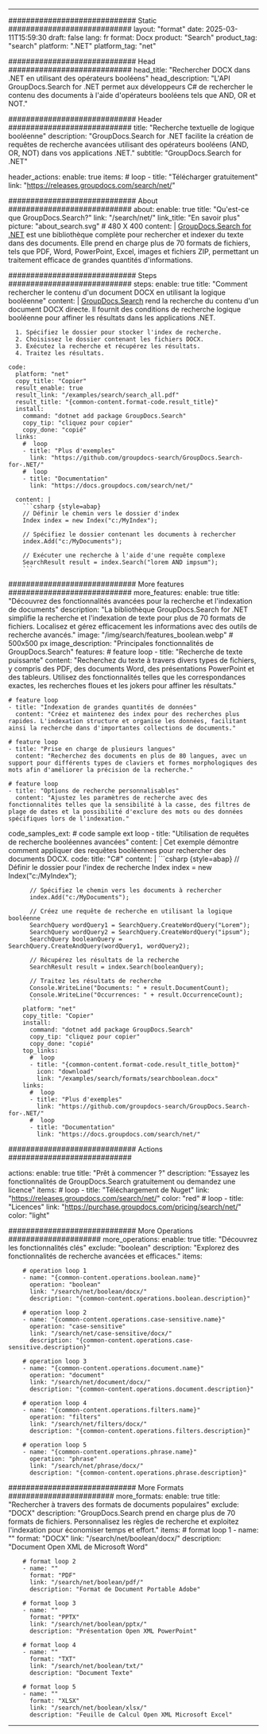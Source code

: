 
---
############################# Static ############################
layout: "format"
date:  2025-03-11T15:59:30
draft: false
lang: fr
format: Docx
product: "Search"
product_tag: "search"
platform: ".NET"
platform_tag: "net"

############################# Head ############################
head_title: "Rechercher DOCX dans .NET en utilisant des opérateurs booléens"
head_description: "L'API GroupDocs.Search for .NET permet aux développeurs C# de rechercher le contenu des documents à l'aide d'opérateurs booléens tels que AND, OR et NOT."

############################# Header ############################
title: "Recherche textuelle de logique booléenne" 
description: "GroupDocs.Search for .NET facilite la création de requêtes de recherche avancées utilisant des opérateurs booléens (AND, OR, NOT) dans vos applications .NET."
subtitle: "GroupDocs.Search for .NET" 

header_actions:
  enable: true
  items:
    #  loop
    - title: "Télécharger gratuitement"
      link: "https://releases.groupdocs.com/search/net/"
      
############################# About ############################
about:
    enable: true
    title: "Qu'est-ce que GroupDocs.Search?"
    link: "/search/net/"
    link_title: "En savoir plus"
    picture: "about_search.svg" # 480 X 400
    content: |
       [GroupDocs.Search for .NET](/search/net/) est une bibliothèque complète pour rechercher et indexer du texte dans des documents. Elle prend en charge plus de 70 formats de fichiers, tels que PDF, Word, PowerPoint, Excel, images et fichiers ZIP, permettant un traitement efficace de grandes quantités d'informations.

############################# Steps ############################
steps:
    enable: true
    title: "Comment rechercher le contenu d'un document DOCX en utilisant la logique booléenne"
    content: |
      [GroupDocs.Search](/search/net/) rend la recherche du contenu d'un document DOCX directe. Il fournit des conditions de recherche logique booléenne pour affiner les résultats dans les applications .NET.
      
      1. Spécifiez le dossier pour stocker l'index de recherche.
      2. Choisissez le dossier contenant les fichiers DOCX.
      3. Exécutez la recherche et récupérez les résultats.
      4. Traitez les résultats.
   
    code:
      platform: "net"
      copy_title: "Copier"
      result_enable: true
      result_link: "/examples/search/search_all.pdf"
      result_title: "{common-content.format-code.result_title}"
      install:
        command: "dotnet add package GroupDocs.Search"
        copy_tip: "cliquez pour copier"
        copy_done: "copié"
      links:
        #  loop
        - title: "Plus d'exemples"
          link: "https://github.com/groupdocs-search/GroupDocs.Search-for-.NET/"
        #  loop
        - title: "Documentation"
          link: "https://docs.groupdocs.com/search/net/"
          
      content: |
        ```csharp {style=abap}
        // Définir le chemin vers le dossier d'index
        Index index = new Index("c:/MyIndex");

        // Spécifiez le dossier contenant les documents à rechercher
        index.Add("c:/MyDocuments");

        // Exécuter une recherche à l'aide d'une requête complexe
        SearchResult result = index.Search("lorem AND impsum");
        ```            

############################# More features ############################
more_features:
  enable: true
  title: "Découvrez des fonctionnalités avancées pour la recherche et l'indexation de documents"
  description: "La bibliothèque GroupDocs.Search for .NET simplifie la recherche et l'indexation de texte pour plus de 70 formats de fichiers. Localisez et gérez efficacement les informations avec des outils de recherche avancés."
  image: "/img/search/features_boolean.webp" # 500x500 px
  image_description: "Principales fonctionnalités de GroupDocs.Search"
  features:
    # feature loop
    - title: "Recherche de texte puissante"
      content: "Recherchez du texte à travers divers types de fichiers, y compris des PDF, des documents Word, des présentations PowerPoint et des tableurs. Utilisez des fonctionnalités telles que les correspondances exactes, les recherches floues et les jokers pour affiner les résultats."

    # feature loop
    - title: "Indexation de grandes quantités de données"
      content: "Créez et maintenez des index pour des recherches plus rapides. L'indexation structure et organise les données, facilitant ainsi la recherche dans d'importantes collections de documents."

    # feature loop
    - title: "Prise en charge de plusieurs langues"
      content: "Recherchez des documents en plus de 80 langues, avec un support pour différents types de claviers et formes morphologiques des mots afin d'améliorer la précision de la recherche."

    # feature loop
    - title: "Options de recherche personnalisables"
      content: "Ajustez les paramètres de recherche avec des fonctionnalités telles que la sensibilité à la casse, des filtres de plage de dates et la possibilité d'exclure des mots ou des données spécifiques lors de l'indexation."
      
  code_samples_ext:
    # code sample ext loop
    - title: "Utilisation de requêtes de recherche booléennes avancées"
      content: |
        Cet exemple démontre comment appliquer des requêtes booléennes pour rechercher des documents DOCX.
      code:
        title: "C#"
        content: |
          ```csharp {style=abap}
          // Définir le dossier pour l'index de recherche
          Index index = new Index("c:/MyIndex");
              
          // Spécifiez le chemin vers les documents à rechercher
          index.Add("c:/MyDocuments");

          // Créez une requête de recherche en utilisant la logique booléenne
          SearchQuery wordQuery1 = SearchQuery.CreateWordQuery("Lorem");
          SearchQuery wordQuery2 = SearchQuery.CreateWordQuery("ipsum");
          SearchQuery booleanQuery = SearchQuery.CreateAndQuery(wordQuery1, wordQuery2);

          // Récupérez les résultats de la recherche
          SearchResult result = index.Search(booleanQuery);
          
          // Traitez les résultats de recherche
          Console.WriteLine("Documents: " + result.DocumentCount);
          Console.WriteLine("Occurrences: " + result.OccurrenceCount);
          ```
        platform: "net"
        copy_title: "Copier"
        install:
          command: "dotnet add package GroupDocs.Search"
          copy_tip: "cliquez pour copier"
          copy_done: "copié"
        top_links:
          #  loop
          - title: "{common-content.format-code.result_title_bottom}"
            icon: "download"
            link: "/examples/search/formats/searchboolean.docx"
        links:
          #  loop
          - title: "Plus d'exemples"
            link: "https://github.com/groupdocs-search/GroupDocs.Search-for-.NET/"
          #  loop
          - title: "Documentation"
            link: "https://docs.groupdocs.com/search/net/"
            

            


############################# Actions ############################

actions:
  enable: true
  title: "Prêt à commencer ?"
  description: "Essayez les fonctionnalités de GroupDocs.Search gratuitement ou demandez une licence"
  items:
    #  loop
    - title: "Téléchargement de Nuget"
      link: "https://releases.groupdocs.com/search/net/"
      color: "red"
        #  loop
    - title: "Licences"
      link: "https://purchase.groupdocs.com/pricing/search/net/"
      color: "light"


############################# More Operations #####################
more_operations:
    enable: true
    title: "Découvrez les fonctionnalités clés"
    exclude: "boolean"
    description: "Explorez des fonctionnalités de recherche avancées et efficaces."
    items: 
          
        # operation loop 1
        - name: "{common-content.operations.boolean.name}"
          operation: "boolean"
          link: "/search/net/boolean/docx/"
          description: "{common-content.operations.boolean.description}"

        # operation loop 2
        - name: "{common-content.operations.case-sensitive.name}"
          operation: "case-sensitive"
          link: "/search/net/case-sensitive/docx/"
          description: "{common-content.operations.case-sensitive.description}"

        # operation loop 3
        - name: "{common-content.operations.document.name}"
          operation: "document"
          link: "/search/net/document/docx/"
          description: "{common-content.operations.document.description}"

        # operation loop 4
        - name: "{common-content.operations.filters.name}"
          operation: "filters"
          link: "/search/net/filters/docx/"
          description: "{common-content.operations.filters.description}"

        # operation loop 5
        - name: "{common-content.operations.phrase.name}"
          operation: "phrase"
          link: "/search/net/phrase/docx/"
          description: "{common-content.operations.phrase.description}"
          
        
          
############################# More Formats ########################
more_formats:
    enable: true
    title: "Rechercher à travers des formats de documents populaires"
    exclude: "DOCX"
    description: "GroupDocs.Search prend en charge plus de 70 formats de fichiers. Personnalisez les règles de recherche et exploitez l'indexation pour économiser temps et effort."
    items: 
        # format loop 1
        - name: ""
          format: "DOCX"
          link: "/search/net/boolean/docx/"
          description: "Document Open XML de Microsoft Word"
          
        # format loop 2
        - name: ""
          format: "PDF"
          link: "/search/net/boolean/pdf/"
          description: "Format de Document Portable Adobe"
          
        # format loop 3
        - name: ""
          format: "PPTX"
          link: "/search/net/boolean/pptx/"
          description: "Présentation Open XML PowerPoint"

        # format loop 4
        - name: ""
          format: "TXT"
          link: "/search/net/boolean/txt/"
          description: "Document Texte"
          
        # format loop 5
        - name: ""
          format: "XLSX"
          link: "/search/net/boolean/xlsx/"
          description: "Feuille de Calcul Open XML Microsoft Excel"
  

---